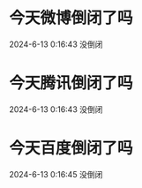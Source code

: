# 今天微博倒闭了吗

2024-6-13 0:16:43 没倒闭

# 今天腾讯倒闭了吗

2024-6-13 0:16:43 没倒闭

# 今天百度倒闭了吗

2024-6-13 0:16:45 没倒闭

